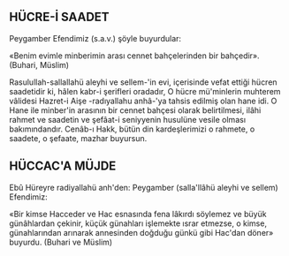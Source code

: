 ## HÜCRE-İ SAADET

Peygamber Efendimiz (s.a.v.) şöyle bu­yurdular:

«Benim evimle minberimin arası cennet bahçelerinden bir bahçedir». (Buhari, Müslim)

Rasulullah-sallallahü aleyhi ve sellem-'in evi, içerisinde vefat ettiği hücren saadetidir ki, hâlen kabr-i şerifleri oradadır, O hücre mü'minlerin muhterem vâlidesi Hazret-i Aişe -radıyallahu anhâ-'ya tahsis edilmiş olan hane idi. O Hane ile minber'in arasının bir cennet bahçesi olarak belirtilmesi, ilâhi rahmet ve saadetin ve şefâat-i seniyyenin hu­sulüne vesile olması bakımındandır. Cenâb-ı Hakk, bütün din kardeşlerimizi o rahmete, o saadete, o şefaate, mazhar buyursun.

## HÜCCAC'A MÜJDE

Ebû Hüreyre radiyallahü anh'den: Pey­gamber (salla'llâhü aleyhi ve sellem) Efendi­miz:

«Bir kimse Hacceder ve Hac esnasında fena lâkırdı söylemez ve büyük günâhlardan çekinir, küçük günahları işlemekte ısrar et­mezse, o kimse, günahlarından arınarak an­nesinden doğduğu günkü gibi Hac'dan döner» buyurdu. (Buhari ve Müslim)
